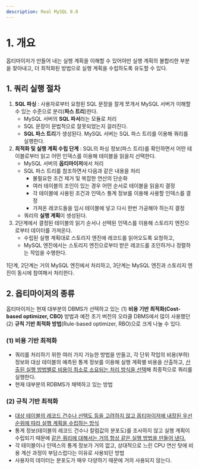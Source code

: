 ```yaml
---
description: Real MySQL 8.0
---
```


# 1. 개요

옵티마이저가 만들어 내는 실행 계획을 이해할 수 있어야만 실행 계획의 불합리한 부분을 찾아내고, 더 최적화된 방법으로 실행 계획을 수립하도록 유도할 수 있다.

## 1. 쿼리 실행 절차

1. **SQL 파싱** : 사용자로부터 요청된 SQL 문장을 잘게 쪼개서 MySQL 서버가 이해할 수 있는 수준으로 분리(**파스 트리**)한다.
    - MySQL 서버의 **SQL 파서**라는 모듈로 처리
    - SQL 문장이 문법적으로 잘못되었는지 걸러진다.
    - **SQL 파스 트리**가 생성된다. MySQL 서버는 SQL 파스 트리를 이용해 쿼리를 실행한다.
2. **최적화 및 실행 계획 수립 단계** : SQL의 파싱 정보(파스 트리)를 확인하면서 어떤 테이블로부터 읽고 어떤 인덱스를 이용해 테이블을 읽을지 선택한다.
    - MySQL 서버의 **옵티마이저**에서 처리
    - SQL 파스 트리를 참조하면서 다음과 같은 내용을 처리
        - 불필요한 조건 제거 및 복잡한 연산의 단순화
        - 여러 테이블의 조인이 있는 경우 어떤 순서로 테이블을 읽을지 결정
        - 각 테이블에 사용된 조건과 인덱스 통계 정보를 이용해 사용할 인덱스를 결정
        - 가져온 레코드들을 임시 테이블에 넣고 다시 한번 가공해야 하는지 결정
    - 쿼리의 **실행 계획**이 생성된다.
3. 2단계에서 결정된 테이블의 읽기 순서나 선택된 인덱스를 이용해 스토리지 엔진으로부터 데이터를 가져온다.
    - 수립된 실행 계획대로 스토리지 엔진에 레코드를 읽어오도록 요청하고,
    - MySQL 엔진에서는 스토리지 엔진으로부터 받은 레코드를 조인하거나 정렬하는 작업을 수행한다.

1단계, 2단계는 거의 MySQL 엔진에서 처리하고, 3단계는 MySQL 엔진과 스토리지 엔진이 동시에 참여해서 처리한다.

## 2. 옵티마이저의 종류

옵티마이저는 현재 대부분의 DBMS가 선택하고 있는 (1) **비용 기반 최적화(Cost-based optimizer, CBO)** 방법과 예전 초기 버전의 오라클 DBMS에서 많이 사용했던 (2) **규칙 기반 최적화 방법**(Rule-based optimizer, RBO)으로 크게 나눌 수 있다.

### (1) 비용 기반 최적화

- 쿼리를 처리하기 위한 여러 가지 가능한 방법을 만들고, 각 단위 작업의 비용(부하) 정보와 대상 테이블의 예측된 통계 정보를 이용해 실행 계획별 비용을 산출하고, <u>산출된 실행 방법별로 비용이 최소로 소요되는 처리 방식을 선택</u>해 최종적으로 쿼리를 실행한다.
- 현재 대부분의 RDBMS가 채택하고 있는 방법

### (2) 규칙 기반 최적화

- <u>대상 테이블의 레코드 건수나 선택도 등을 고려하지 않고 옵티마이저에 내장된 우선순위에 따라 실행 계획을 수립하는 방식</u>
- 통계 정보(테이블의 레코드 건수나 칼럼값의 분포도)를 조사하지 않고 실행 계획이 수립되기 때문에 <u>같은 쿼리에 대해서는 거의 항상 같은 실행 방법을 만들어 낸다.</u>
- 각 테이블이나 인덱스의 통계 정보가 거의 없고, 상대적으로 느린 CPU 연산 탓에 비용 계산 과정이 부담스럽다는 이유로 사용되던 방법
- 사용자의 데이터는 분포도가 매우 다양하기 때문에 거의 사용되지 않는다.
